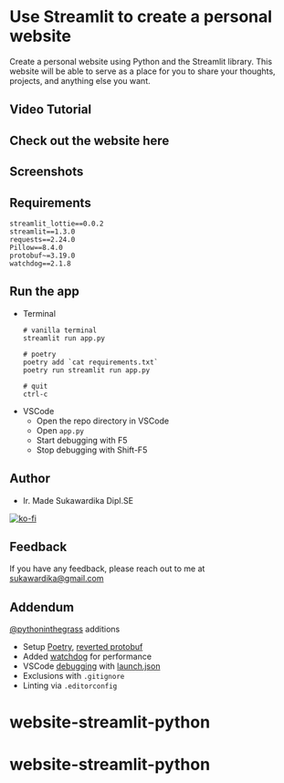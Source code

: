 # Use Streamlit to create a personal website

Create a personal website using Python and the Streamlit library. This website will be able to serve as a place for you to share your thoughts, projects, and anything else you want.

## Video Tutorial


## Check out the website here


## Screenshots




## Requirements
```
streamlit_lottie==0.0.2
streamlit==1.3.0
requests==2.24.0
Pillow==8.4.0
protobuf~=3.19.0
watchdog==2.1.8
```

## Run the app
* Terminal
    ```
    # vanilla terminal
    streamlit run app.py

    # poetry
    poetry add `cat requirements.txt`
    poetry run streamlit run app.py

    # quit
    ctrl-c
    ```
* VSCode
  * Open the repo directory in VSCode
  * Open `app.py`
  * Start debugging with F5
  * Stop debugging with Shift-F5

## Author
* Ir. Made Sukawardika Dipl.SE


[![ko-fi](https://ko-fi.com/img/githubbutton_sm.svg)](https://ko-fi.com/X7X47Q0EG)

## Feedback
If you have any feedback, please reach out to me at sukawardika@gmail.com


## Addendum
[@pythoninthegrass](https://github.com/pythoninthegrass) additions
* Setup [Poetry](https://python-poetry.org/docs/#installation), [reverted protobuf](https://discuss.streamlit.io/t/typeerror-descriptors-cannot-not-be-created-directly/25639/11)
* Added [watchdog](https://docs.streamlit.io/library/advanced-features/configuration) for performance
* VSCode [debugging](https://code.visualstudio.com/docs/python/debugging) with [launch.json](https://medium.com/geekculture/how-to-run-your-streamlit-apps-in-vscode-3417da669fc)
* Exclusions with `.gitignore`
* Linting via `.editorconfig`
# website-streamlit-python
# website-streamlit-python

